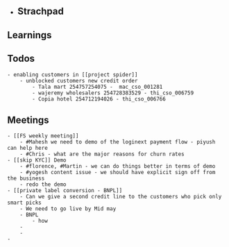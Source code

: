- ## Strachpad
## Learnings
## Todos
	- enabling customers in [[project spider]]
		- unblocked customers new credit order
			- Tala mart 254757254075 - 	mac_cso_001281
			- wajeremy wholesalers 254728383529 - thi_cso_006759
			- Copia hotel 254712194026 - thi_cso_006766
## Meetings
	- [[FS weekly meeting]]
		- #Mahesh we need to demo of the loginext payment flow - piyush can help here
		- #Chris - what are the major reasons for churn rates
	- [[skip KYC]] Demo
		- #florence, #Martin - we can do things better in terms of demo
		- #yogesh content issue - we should have explicit sign off from the business
		- redo the demo
	- [[private label conversion - BNPL]]
		- Can we give a second credit line to the customers who pick only smart picks
		- We need to go live by Mid may
		- BNPL
			- how
		-
		-
	-